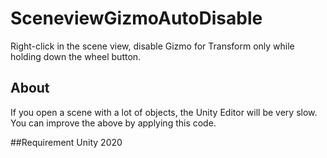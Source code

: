 # SceneviewGizmoAutoDisable
Right-click in the scene view, disable Gizmo for Transform only while holding down the wheel button.

## About
If you open a scene with a lot of objects, the Unity Editor will be very slow.
You can improve the above by applying this code.

##Requirement
Unity 2020

